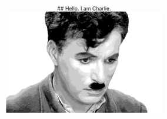 <p align="center">
	## Hello. I am Charlie.
  <img src="/docs/images/logo.gif" width="425" height="275">
</p>

